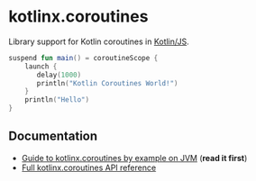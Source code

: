 # kotlinx.coroutines 

Library support for Kotlin coroutines in
[Kotlin/JS](https://kotlinlang.org/docs/reference/js-overview.html).

```kotlin
suspend fun main() = coroutineScope {
    launch { 
       delay(1000)
       println("Kotlin Coroutines World!") 
    }
    println("Hello")
}
```

## Documentation 

* [Guide to kotlinx.coroutines by example on JVM](https://kotlinlang.org/docs/coroutines-guide.html) (**read it first**)
* [Full kotlinx.coroutines API reference](https://kotlinlang.org/api/kotlinx.coroutines/)

